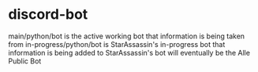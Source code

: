 # discord-bot
main/python/bot is the active working bot that information is being taken from
in-progress/python/bot is StarAssassin's in-progress bot that information is being added to
StarAssassin's bot will eventually be the Alle Public Bot
